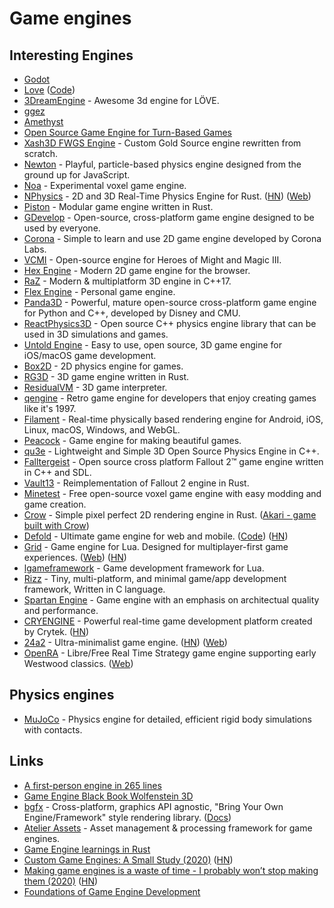 # Game engines

## Interesting Engines

* [Godot](https://github.com/godotengine/godot)
* [Love](https://love2d.org) \([Code](https://github.com/love2d/love)\)
* [3DreamEngine](https://github.com/3dreamengine/3DreamEngine) - Awesome 3d engine for LÖVE.
* [ggez](https://github.com/ggez/ggez)
* [Amethyst](https://github.com/amethyst/amethyst)
* [Open Source Game Engine for Turn-Based Games](https://github.com/nicolodavis/boardgame.io)
* [Xash3D FWGS Engine](https://github.com/FWGS/xash3d) - Custom Gold Source engine rewritten from scratch.
* [Newton](https://github.com/hunterloftis/newton) - Playful, particle-based physics engine designed from the ground up for JavaScript.
* [Noa](https://github.com/andyhall/noa) - Experimental voxel game engine.
* [NPhysics](https://github.com/rustsim/nphysics) - 2D and 3D Real-Time Physics Engine for Rust. \([HN](https://news.ycombinator.com/item?id=23599318)\) \([Web](https://nphysics.org/)\)
* [Piston](https://github.com/PistonDevelopers/piston) - Modular game engine written in Rust.
* [GDevelop](https://github.com/4ian/GDevelop) - Open-source, cross-platform game engine designed to be used by everyone.
* [Corona](https://github.com/coronalabs/corona) - Simple to learn and use 2D game engine developed by Corona Labs.
* [VCMI](https://github.com/vcmi/vcmi) - Open-source engine for Heroes of Might and Magic III.
* [Hex Engine](https://github.com/suchipi/hex-engine) - Modern 2D game engine for the browser.
* [RaZ](https://github.com/Razakhel/RaZ) - Modern & multiplatform 3D engine in C++17.
* [Flex Engine](https://github.com/ajweeks/FlexEngine) - Personal game engine.
* [Panda3D](https://github.com/panda3d/panda3d) - Powerful, mature open-source cross-platform game engine for Python and C++, developed by Disney and CMU.
* [ReactPhysics3D](https://github.com/DanielChappuis/reactphysics3d) - Open source C++ physics engine library that can be used in 3D simulations and games.
* [Untold Engine](https://github.com/untoldengine/UntoldEngine) - Easy to use, open source, 3D game engine for iOS/macOS game development.
* [Box2D](https://github.com/erincatto/box2d) - 2D physics engine for games.
* [RG3D](https://github.com/mrDIMAS/rg3d) - 3D game engine written in Rust.
* [ResidualVM](https://github.com/residualvm/residualvm) - 3D game interpreter.
* [qengine](https://github.com/klaussilveira/qengine) - Retro game engine for developers that enjoy creating games like it's 1997.
* [Filament](https://github.com/google/filament) - Real-time physically based rendering engine for Android, iOS, Linux, macOS, Windows, and WebGL.
* [Peacock](https://github.com/maxdeviant/peacock) - Game engine for making beautiful games.
* [qu3e](https://github.com/RandyGaul/qu3e) - Lightweight and Simple 3D Open Source Physics Engine in C++.
* [Falltergeist](https://github.com/falltergeist/falltergeist) - Open source cross platform Fallout 2™ game engine written in C++ and SDL.
* [Vault13](https://github.com/pingw33n/vault13) - Reimplementation of Fallout 2 engine in Rust.
* [Minetest](https://github.com/minetest/minetest) - Free open-source voxel game engine with easy modding and game creation.
* [Crow](https://github.com/lcnr/crow) - Simple pixel perfect 2D rendering engine in Rust. \([Akari - game built with Crow](https://github.com/lcnr/akari)\)
* [Defold](https://defold.com/) - Ultimate game engine for web and mobile. \([Code](https://github.com/defold/defold)\) \([HN](https://news.ycombinator.com/item?id=23232648)\)
* [Grid](https://github.com/Planimeter/grid-sdk) - Game engine for Lua. Designed for multiplayer-first game experiences. \([Web](https://www.planimeter.org/grid-sdk/)\) \([HN](https://news.ycombinator.com/item?id=23449224)\)
* [lgameframework](https://github.com/Planimeter/lgf) - Game development framework for Lua.
* [Rizz](https://github.com/septag/rizz) - Tiny, multi-platform, and minimal game/app development framework, Written in C language.
* [Spartan Engine](https://github.com/PanosK92/SpartanEngine) - Game engine with an emphasis on architectual quality and performance.
* [CRYENGINE](https://github.com/CRYTEK/CRYENGINE/) - Powerful real-time game development platform created by Crytek. \([HN](https://news.ycombinator.com/item?id=23660099)\)
* [24a2](https://github.com/jamesroutley/24a2) - Ultra-minimalist game engine. \([HN](https://news.ycombinator.com/item?id=23664814)\) \([Web](https://24a2.routley.io/)\)
* [OpenRA](https://www.openra.net/) - Libre/Free Real Time Strategy game engine supporting early Westwood classics. \([Web](https://www.openra.net/)\)

## Physics engines

* [MuJoCo](https://github.com/openai/mujoco-py) - Physics engine for detailed, efficient rigid body simulations with contacts.

## Links

* [A first-person engine in 265 lines](http://www.playfuljs.com/a-first-person-engine-in-265-lines/)
* [Game Engine Black Book Wolfenstein 3D](http://fabiensanglard.net/gebbwolf3d/)
* [bgfx](https://github.com/bkaradzic/bgfx) - Cross-platform, graphics API agnostic, "Bring Your Own Engine/Framework" style rendering library. \([Docs](https://bkaradzic.github.io/bgfx/index.html)\)
* [Atelier Assets](https://github.com/amethyst/atelier-assets) - Asset management & processing framework for game engines.
* [Game Engine learnings in Rust](https://github.com/tuzz/game-engine)
* [Custom Game Engines: A Small Study \(2020\)](https://gist.github.com/raysan5/909dc6cf33ed40223eb0dfe625c0de74) \([HN](https://news.ycombinator.com/item?id=22965078)\)
* [Making game engines is a waste of time - I probably won’t stop making them \(2020\)](https://benwiser.com/blog/Making-game-engines-is-a-waste-of-time---I-probably-won%E2%80%99t-stop-making-them.html) \([HN](https://news.ycombinator.com/item?id=23214621)\)
* [Foundations of Game Engine Development](https://foundationsofgameenginedev.com/)


